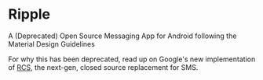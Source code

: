 # Ripple
A (Deprecated) Open Source Messaging App for Android following the Material Design Guidelines

For why this has been deprecated, read up on Google's new implementation of [RCS](https://www.theverge.com/2018/4/19/17252486/google-android-messages-chat-rcs-anil-sabharwal-imessage-texting), the next-gen, closed source replacement for SMS.
